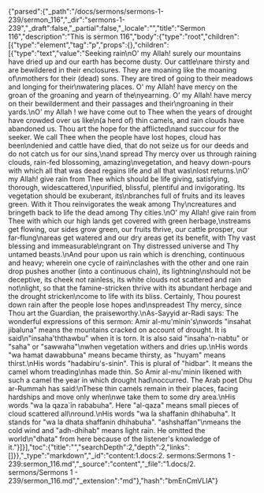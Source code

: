 {"parsed":{"_path":"/docs/sermons/sermons-1-239/sermon_116","_dir":"sermons-1-239","_draft":false,"_partial":false,"_locale":"","title":"Sermon 116","description":"This is sermon 116","body":{"type":"root","children":[{"type":"element","tag":"p","props":{},"children":[{"type":"text","value":"Seeking rain\nO' my Allah! surely our mountains have dried up and our earth has become dusty. Our cattle\nare thirsty and are bewildered in their enclosures. They are moaning like the moaning of\nmothers for their (dead) sons. They are tired of going to their meadows and longing for their\nwatering places. O' my Allah! have mercy on the groan of the groaning and yearn of the\nyearning. O' my Allah! have mercy on their bewilderment and their passages and their\ngroaning in their yards.\nO' my Allah ! we have come out to Thee when the years of drought have crowded over us like\n(a herd of) thin camels, and rain clouds have abandoned us. Thou art the hope for the afflicted\nand succour for the seeker. We call Thee when the people have lost hopes, cloud has been\ndenied and cattle have died, that do not seize us for our deeds and do not catch us for our sins,\nand spread Thy mercy over us through raining clouds, rain-fed blossoming, amazing\nvegetation, and heavy down-pours with which all that was dead regains life and all that was\nlost returns.\nO' my Allah! give rain from Thee which should be life giving, satisfying, thorough, widescattered,\npurified, blissful, plentiful and invigorating. Its vegetation should be exuberant, its\nbranches full of fruits and its leaves green. With it Thou reinvigorates the weak among Thy\ncreatures and bringeth back to life the dead among Thy cities.\nO' my Allah! give rain from Thee with which our high lands get covered with green herbage,\nstreams get flowing, our sides grow green, our fruits thrive, our cattle prosper, our far-flung\nareas get watered and our dry areas get its benefit, with Thy vast blessing and immeasurable\ngrant on Thy distressed universe and Thy untamed beasts.\nAnd pour upon us rain which is drenching, continuous and heavy; wherein one cycle of rain\nclashes with the other and one rain drop pushes another (into a continuous chain), its lightning\nshould not be deceptive, its cheek not rainless, its white clouds not scattered and rain not\nlight, so that the famine-stricken thrive with its abundant herbage and the drought stricken\ncome to life with its bliss. Certainly, Thou pourest down rain after the people lose hopes and\nspreadest Thy mercy, since Thou art the Guardian, the praiseworthy.\nAs-Sayyid ar-Radi says: The wonderful expressions of this sermon: Amir al-mu'minin's\nwords \"insahat jibaluna\" means the mountains cracked on account of drought. It is said\n\"insaha'ththawbu\" when it is torn. It is also said \"insaha'n-nabtu\" or \"saha\" or \"sawwaha\"\nwhen vegetation withers and dries up.\nHis words \"wa hamat dawabbuna\" means became thirsty, as \"huyam\" means thirst.\nHis words \"hadabiru's-sinin\". This is plural of \"hidbar\". It means the camel whom treading\nhas made thin. So Amir al-mu'minin likened with such a camel the year in which drought had\noccurred. The Arab poet Dhu ar-Rummah has said:\nThese thin camels remain in their places, facing hardships and move only when\nwe take them to some dry area.\nHis words \"wa la qaza`in rababuha\". Here \"al-qaza\" means small pieces of cloud scattered all\nround.\nHis words \"wa la shaffanin dhihabuha\". It stands for \"wa la dhata shaffanin dhihabuha\". \"ashshaffan\"\nmeans the cold wind and \"adh-dhihab\" means light rain. He omitted the world\n\"dhata\" from here because of the listener's knowledge of it."}]}],"toc":{"title":"","searchDepth":2,"depth":2,"links":[]}},"_type":"markdown","_id":"content:1.docs:2. sermons:Sermons 1 - 239:sermon_116.md","_source":"content","_file":"1.docs/2. sermons/Sermons 1 - 239/sermon_116.md","_extension":"md"},"hash":"bmEnCmVLIA"}